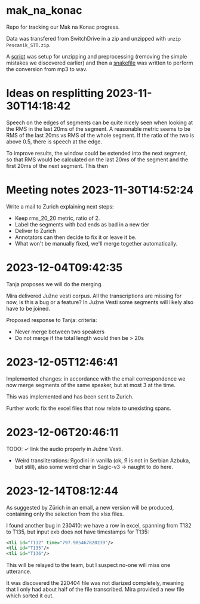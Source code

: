 # mak_na_konac
Repo for tracking our Mak na Konac progress.



Data was transfered from SwitchDrive in a zip and unzipped with `unzip Pescanik_STT.zip`.

A [script](0_prepare_data.py) was setup for unzipping and preprocessing (removing the simple mistakes we discovered earlier) and then a [snakefile](Snakefile) was written to perform the conversion from mp3 to wav.

#  Ideas on resplitting 2023-11-30T14:18:42

Speech on the edges of segments can be quite nicely seen when looking at the RMS in the last 20ms of the segment. A reasonable metric seems to be RMS of the last 20ms vs RMS of the whole segment. If the ratio of the two is above 0.5, there is speech at the edge.

To improve results, the window could be extended into the next segment, so that RMS would be calculated on the last 20ms of the segment and the first 20ms of the next segment. This then 

# Meeting notes 2023-11-30T14:52:24
Write a mail to Zurich explaining next steps:
* Keep rms_20_20 metric, ratio of 2.
* Label the segments with bad ends  as bad in a new tier
* Deliver to Zurich
* Annotators can then decide to fix it or leave it be.
* What won't be manually fixed, we'll merge together automatically.

# 2023-12-04T09:42:35
Tanja proposes we will do the merging.

Mira delivered Južne vesti corpus. All the transcriptions are missing for now, is this a bug or a feature? In Južne Vesti some segments will likely also have to be joined.

Proposed response to Tanja: criteria:
* Never merge between two speakers
* Do not merge if the total length would then be > 20s

# 2023-12-05T12:46:41

Implemented changes: in accordance with the email correspondence we now merge segments of the same speaker, but at most 3 at the time.

This was implemented and has been sent to Zurich. 

Further work: fix the excel files that now relate to unexisting spans.

# 2023-12-06T20:46:11

TODO:
✓ link the audio properly in Južne Vesti.
* Weird transliterations:   Яgodini in vanilla (ok, Я is not in Serbian Azbuka, but still), also some weird char in Sagic-v3 -> naught to do here.


# 2023-12-14T08:12:44

As suggested by Zürich in an email, a new version will be produced, containing only the selection from the xlsx files.

I found another bug in 230410: we have a row in excel, spanning from T132 to T135, but input exb does not have timestamps for T135:
```xml
<tli id="T132" time="797.905467820239"/>
<tli id="T135"/>
<tli id="T136"/>
```

This will be relayed to the team, but I suspect no-one will miss one utterance.

It was discovered the 220404 file was not diarized completely, meaning that I only had about half of the file transcribed.
Mira provided a new file which sorted it out.